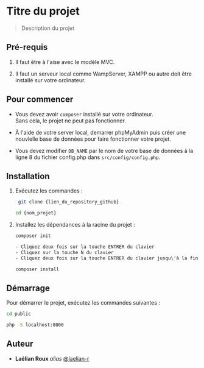 # Titre du projet  
> Description du projet  


## Pré-requis  

1. Il faut être à l'aise avec le modèle MVC. 
 
2. Il faut un serveur local comme WampServer, XAMPP ou autre doit être installé sur votre ordinateur.


## Pour commencer  

- Vous devez avoir `composer` installé sur votre ordinateur.  
  Sans cela, le projet ne peut pas fonctionner.  

- À l'aide de votre server local, demarrer phpMyAdmin puis créer une nouvlelle base de données pour faire fonctionner votre projet.

- Vous devez modifier `DB_NAME` par le nom de votre base de données à la ligne 8 du fichier config.php dans `src/config/config.php`.


## Installation  

1. Exécutez les commandes :  
   ```sh
    git clone {lien_du_repository_github}
    ```

    ```sh
    cd {nom_projet}
    ```

2. Installez les dépendances à la racine du projet : 
    ```sh
    composer init

    - Cliquez deux fois sur la touche ENTRER du clavier
    - Cliquez sur la touche N du clavier
    - Cliquez deux fois sur la touche ENTRER du clavier jusqu\'à la fin
    ```

    ```sh
    composer install
    ```


## Démarrage

Pour démarrer le projet, exécutez les commandes suivantes :
```sh
cd public
```

```sh
php -S localhost:8000
```

## Auteur

* **Laélian Roux** _alias_ [@laelian-r](https://github.com/laelian-r)